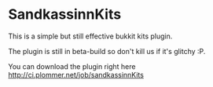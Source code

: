 SandkassinnKits
===============

This is a simple but still effective bukkit kits plugin.

The plugin is still in beta-build so don't kill us if it's glitchy :P.

You can download the plugin right here http://ci.plommer.net/job/sandkassinnKits
